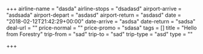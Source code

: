 +++
airline-name = "dasda"
airline-stops = "dsadasd"
airport-arrive = "asdsada"
airport-depart = "asdasd"
airport-return = "asdasd"
date = "2018-02-12T21:42:29+00:00"
date-arrive = "asdsa"
date-return = "sadsa"
deal-url = ""
price-normal = ""
price-promo = "sdasa"
tags = []
title = "Hello from Forestry"
trip-from = "sad"
trip-to = "sad"
trip-type = "asd"
type = ""

+++